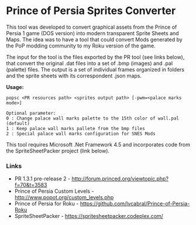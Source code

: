 # Prince of Persia Sprites Converter

This tool was developed to convert graphical assets from the Prince of Persia 1 game (DOS version) into modern transparent Sprite Sheets 
and Maps. The idea was to have a tool that could convert Mods generated by the PoP modding community to my Roku version of the game.

The input for the tool is the files exported by the PR tool (see links below), that convert the original .dat files into a set of .bmp (images) and .pal (palette)  files.
The output is a set of individual frames organized in folders and the sprite sheets with its correspondent .json maps.

**Usage:**
```
popsc <PR resources path> <sprites output path> [-pwm=<palace marks mode>]

Optional parameter:
0 : Change palace wall marks palette to the 15th color of wall.pal (default)
1 : Keep palace wall marks pallete from the bmp files
2 : Special palace wall marks configuration for SNES Mods
``` 

This tool requires Microsoft .Net Framework 4.5 and incorporates code from the SpriteSheetPacker project (link below).

### Links
* PR 1.3.1 pre-release 2 - http://forum.princed.org/viewtopic.php?f=70&t=3583
* Prince of Persia Custom Levels - http://www.popot.org/custom_levels.php
* Prince of Persia for Roku - https://github.com/lvcabral/Prince-of-Persia-Roku
* SpriteSheetPacker - https://spritesheetpacker.codeplex.com/
